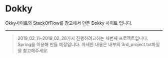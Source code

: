 # Dokky
Okky사이트와 StackOfFlow를 참고해서 만든 Dokky 사이트 입니다.
* * *
> 2019_02_11~2019_02_28가지 진행하려고하는 세번째 프로젝트입니다.  
> Spring을 이용해 만들 예정입니다. 자세한 내용은 내부의 3rd_project.txt파일을 참고해주세요.
